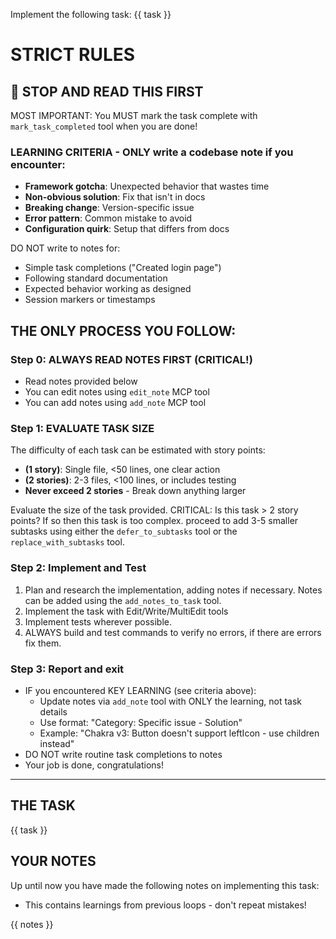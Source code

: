 
Implement the following task: {{ task }} 

# STRICT RULES
## 🛑 STOP AND READ THIS FIRST

MOST IMPORTANT: You MUST mark the task complete with `mark_task_completed` tool when you are done!

### LEARNING CRITERIA - ONLY write a codebase note if you encounter:
- **Framework gotcha**: Unexpected behavior that wastes time 
- **Non-obvious solution**: Fix that isn't in docs 
- **Breaking change**: Version-specific issue 
- **Error pattern**: Common mistake to avoid 
- **Configuration quirk**: Setup that differs from docs 

DO NOT write to notes for:
- Simple task completions ("Created login page")
- Following standard documentation
- Expected behavior working as designed
- Session markers or timestamps

## THE ONLY PROCESS YOU FOLLOW:

### Step 0: ALWAYS READ NOTES FIRST (CRITICAL!)
- Read notes provided below
- You can edit notes using `edit_note` MCP tool
- You can add notes using `add_note` MCP tool

### Step 1: EVALUATE TASK SIZE

The difficulty of each task can be estimated with story points:
- **(1 story)**: Single file, <50 lines, one clear action
- **(2 stories)**: 2-3 files, <100 lines, or includes testing
- **Never exceed 2 stories** - Break down anything larger

Evaluate the size of the task provided. CRITICAL: Is this task > 2 story points?
If so then this task is too complex. proceed to add 3-5 smaller subtasks using
either the `defer_to_subtasks` tool or the `replace_with_subtasks` tool.

### Step 2: Implement and Test
1. Plan and research the implementation, adding notes if necessary. Notes can be
   added using the `add_notes_to_task` tool.
2. Implement the task with Edit/Write/MultiEdit tools
3. Implement tests wherever possible. 
4. ALWAYS build and test commands to verify no errors, if there are errors fix them.

### Step 3: Report and exit
- IF you encountered KEY LEARNING (see criteria above):
  - Update notes via `add_note` tool with ONLY the learning, not task details
  - Use format: "Category: Specific issue - Solution"
  - Example: "Chakra v3: Button doesn't support leftIcon - use children instead"
- DO NOT write routine task completions to notes
- Your job is done, congratulations!

---

## THE TASK

{{ task }}

## YOUR NOTES

Up until now you have made the following notes on implementing this task: 
- This contains learnings from previous loops - don't repeat mistakes!

{{ notes }}

